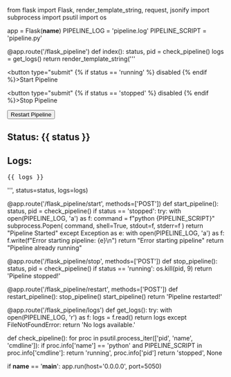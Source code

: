 from flask import Flask, render_template_string, request, jsonify
import subprocess
import psutil
import os

app = Flask(__name__)
PIPELINE_LOG = 'pipeline.log'
PIPELINE_SCRIPT = 'pipeline.py'

@app.route('/flask_pipeline')
def index():
    status, pid = check_pipeline()
    logs = get_logs()
    return render_template_string('''
        <form action="/flask_pipeline/start" method="post">
            <button type="submit" {% if status == 'running' %} disabled {% endif %}>Start Pipeline</button>
        </form>
        <form action="/flask_pipeline/stop" method="post">
            <button type="submit" {% if status == 'stopped' %} disabled {% endif %}>Stop Pipeline</button>
        </form>
        <form action="/flask_pipeline/restart" method="post">
            <button type="submit">Restart Pipeline</button>
        </form>
        <h2>Status: {{ status }}</h2>
        <h2>Logs:</h2>
        <pre id="logs">{{ logs }}</pre>
        <script>
            setInterval(function() {
                fetch('/flask_pipeline/logs')
                    .then(response => response.text())
                    .then(data => {
                        document.getElementById('logs').innerText = data;
                    });
            }, 5000);
        </script>
    ''', status=status, logs=logs)

@app.route('/flask_pipeline/start', methods=['POST'])
def start_pipeline():
    status, pid = check_pipeline()
    if status == 'stopped':
        try:
            with open(PIPELINE_LOG, 'a') as f:
                command = f"python {PIPELINE_SCRIPT}"
                subprocess.Popen(
                    command,
                    shell=True,
                    stdout=f,
                    stderr=f
                )
            return "Pipeline Started"
        except Exception as e:
            with open(PIPELINE_LOG, 'a') as f:
                f.write(f"Error starting pipeline: {e}\n")
            return "Error starting pipeline"
    return "Pipeline already running"

@app.route('/flask_pipeline/stop', methods=['POST'])
def stop_pipeline():
    status, pid = check_pipeline()
    if status == 'running':
        os.kill(pid, 9)
    return 'Pipeline stopped!'

@app.route('/flask_pipeline/restart', methods=['POST'])
def restart_pipeline():
    stop_pipeline()
    start_pipeline()
    return 'Pipeline restarted!'

@app.route('/flask_pipeline/logs')
def get_logs():
    try:
        with open(PIPELINE_LOG, 'r') as f:
            logs = f.read()
        return logs
    except FileNotFoundError:
        return 'No logs available.'

def check_pipeline():
    for proc in psutil.process_iter(['pid', 'name', 'cmdline']):
        if proc.info['name'] == 'python' and PIPELINE_SCRIPT in proc.info['cmdline']:
            return 'running', proc.info['pid']
    return 'stopped', None

if __name__ == '__main__':
    app.run(host='0.0.0.0', port=5050)
